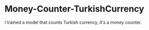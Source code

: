 # Money-Counter-TurkishCurrency
I trained a model that counts Turkish currency, it's a money counter.
